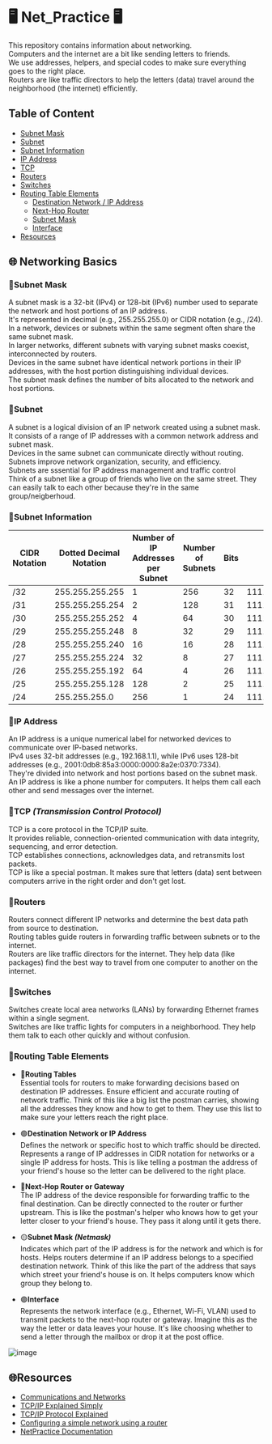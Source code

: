# 🖥️ Net_Practice 🖥️

This repository contains information about networking. <br>
Computers and the internet are a bit like sending letters to friends. <br>
We use addresses, helpers, and special codes to make sure everything goes to the right place. <br>
Routers are like traffic directors to help the letters (data) travel around the neighborhood (the internet) efficiently.

## Table of Content

- [Subnet Mask](#Subnet-Mask)
- [Subnet](#Subnet)
- [Subnet Information](#Subnet-Information)
- [IP Address](#IP-Address)
- [TCP](#TCP-(Transmission-Control-Protocol))
- [Routers](#Routers)
- [Switches](#Switches)
- [Routing Table Elements](#Routing-Table-Elements)
    - [Destination Network / IP Address](#Destination-Network-or-IP-Address)
    - [Next-Hop Router](#Next-Hop-Router-or-Gateway)
    - [Subnet Mask](#Subnet-Mask-(Netmask))
    - [Interface](#Interface)
- [Resources](#Resources)

## 🌐 Networking Basics

### 📨Subnet Mask
A subnet mask is a 32-bit (IPv4) or 128-bit (IPv6) number used to separate the network and host portions of an IP address. <br>
It's represented in decimal (e.g., 255.255.255.0) or CIDR notation (e.g., /24). <br>
In a network, devices or subnets within the same segment often share the same subnet mask. <br>
In larger networks, different subnets with varying subnet masks coexist, interconnected by routers. <br>
Devices in the same subnet have identical network portions in their IP addresses, with the host portion distinguishing individual devices. <br>
The subnet mask defines the number of bits allocated to the network and host portions.

### 📨Subnet
A subnet is a logical division of an IP network created using a subnet mask. <br>
It consists of a range of IP addresses with a common network address and subnet mask. <br>
Devices in the same subnet can communicate directly without routing. <br>
Subnets improve network organization, security, and efficiency. <br>
Subnets are sssential for IP address management and traffic control <br>
Think of a subnet like a group of friends who live on the same street. They can easily talk to each other because they're in the same group/neigberhoud. <br>

### 📨Subnet Information

| CIDR Notation | Dotted Decimal Notation | Number of IP Addresses per Subnet | Number of Subnets | Bits  | Binary |
|---------------|-------------------------|-----------------------------------|-------------------|-------|-------------------------------------|
| /32           | 255.255.255.255         | 1                                 | 256               | 32    | 11111111.11111111.11111111.11111111 |
| /31           | 255.255.255.254         | 2                                 | 128               | 31    | 11111111.11111111.11111111.11111110 |
| /30           | 255.255.255.252         | 4                                 | 64                | 30    | 11111111.11111111.11111111.11111100 |
| /29           | 255.255.255.248         | 8                                 | 32                | 29    | 11111111.11111111.11111111.11111000 |
| /28           | 255.255.255.240         | 16                                | 16                | 28    | 11111111.11111111.11111111.11110000 |
| /27           | 255.255.255.224         | 32                                | 8                 | 27    | 11111111.11111111.11111111.11100000 |
| /26           | 255.255.255.192         | 64                                | 4                 | 26    | 11111111.11111111.11111111.11000000 |
| /25           | 255.255.255.128         | 128                               | 2                 | 25    | 11111111.11111111.11111111.10000000 |
| /24           | 255.255.255.0           | 256                               | 1                 | 24    | 11111111.11111111.11111111.00000000 |


### 📨IP Address
An IP address is a unique numerical label for networked devices to communicate over IP-based networks. <br>
IPv4 uses 32-bit addresses (e.g., 192.168.1.1), while IPv6 uses 128-bit addresses (e.g., 2001:0db8:85a3:0000:0000:8a2e:0370:7334). <br>
They're divided into network and host portions based on the subnet mask. <br>
An IP address is like a phone number for computers. It helps them call each other and send messages over the internet. <br>

### 📨TCP *(Transmission Control Protocol)*
TCP is a core protocol in the TCP/IP suite. <br>
It provides reliable, connection-oriented communication with data integrity, sequencing, and error detection. <br>
TCP establishes connections, acknowledges data, and retransmits lost packets. <br>
TCP is like a special postman. It makes sure that letters (data) sent between computers arrive in the right order and don't get lost. <br>

### 📨Routers
Routers connect different IP networks and determine the best data path from source to destination. <br>
Routing tables guide routers in forwarding traffic between subnets or to the internet. <br>
Routers are like traffic directors for the internet. They help data (like packages) find the best way to travel from one computer to another on the internet. <br>

### 📨Switches
Switches create local area networks (LANs) by forwarding Ethernet frames within a single segment. <br>
Switches are like traffic lights for computers in a neighborhood. They help them talk to each other quickly and without confusion. <br>

### 📨Routing Table Elements
-  🔵**Routing Tables** <br>
Essential tools for routers to make forwarding decisions based on destination IP addresses.
Ensure efficient and accurate routing of network traffic.
Think of this like a big list the postman carries, showing all the addresses they know and how to get to them. They use this list to make sure your letters reach the right place.

-  🟢**Destination Network or IP Address** <br>
Defines the network or specific host to which traffic should be directed.
Represents a range of IP addresses in CIDR notation for networks or a single IP address for hosts.
This is like telling a postman the address of your friend's house so the letter can be delivered to the right place.

-  🔴**Next-Hop Router or Gateway** <br>
The IP address of the device responsible for forwarding traffic to the final destination.
Can be directly connected to the router or further upstream.
This is like the postman's helper who knows how to get your letter closer to your friend's house. They pass it along until it gets there.

-  🟡**Subnet Mask *(Netmask)*** <br>
Indicates which part of the IP address is for the network and which is for hosts.
Helps routers determine if an IP address belongs to a specified destination network.
Think of this like the part of the address that says which street your friend's house is on. It helps computers know which group they belong to.

-  🟣**Interface** <br>
Represents the network interface (e.g., Ethernet, Wi-Fi, VLAN) used to transmit packets to the next-hop router or gateway.
Imagine this as the way the letter or data leaves your house. It's like choosing whether to send a letter through the mailbox or drop it at the post office.

![image](https://github.com/JoviMetzger/42Project-Net_Practice/assets/117259075/8d2ad1d7-c63c-4a29-8239-c740678cce71)


## 🌐Resources

- [Communications and Networks](https://sites.ualberta.ca/dept/chemeng/AIX-43/share/man/info/C/a_doc_lib/aixbman/commadmn/tcp_address.htm#:~:text=TCP%2FIP%20requires%20a%20unique,is%20using%20a%20name%20server.)
- [TCP/IP Explained Simply](https://www.youtube.com/watch?v=tnAW02zvFhU)
- [TCP/IP Protocol Explained](https://www.youtube.com/watch?v=CsektxtqA8c)
- [Configuring a simple network using a router](https://www.youtube.com/watch?v=jhcLWP-SyyE)
- [NetPractice Documentation](https://medium.com/@imyzf/netpractice-2d2b39b6cf0a)

